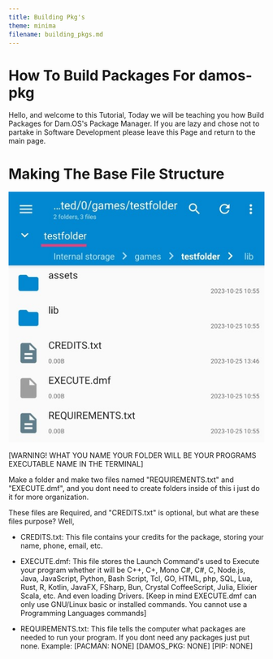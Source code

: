 ```yaml
---
title: Building Pkg's
theme: minima
filename: building_pkgs.md
--- 
```


# How To Build Packages For damos-pkg

Hello, and welcome to this Tutorial, Today we will be teaching you how Build Packages for Dam.OS's Package Manager. If you are lazy and chose not to partake in Software Development please leave this Page and return to the main page.

# Making The Base File Structure

![PKG_BASE_FOLDER](https://github.com/SMGXSCRIPTS/Dam.OS/raw/main/random/PKG_FOLDER.jpg)

[WARNING! WHAT YOU NAME YOUR FOLDER WILL BE YOUR PROGRAMS EXECUTABLE NAME IN THE TERMINAL]

Make a folder and make two files named "REQUIREMENTS.txt" and "EXECUTE.dmf", and you dont need to create folders inside of this i just do it for more organization.

These files are Required, and "CREDITS.txt" is optional, but what are these files purpose? Well,

- CREDITS.txt:
This file contains your credits for the  package, storing your name, phone, email,
etc.

- EXECUTE.dmf:
This file stores the Launch Command's used to Execute your program whether it will be C++, C+, Mono C#, C#, C, Node.js, Java, JavaScript, Python, Bash Script, Tcl, GO, HTML, php, SQL, Lua, Rust, R, Kotlin, JavaFX, FSharp, Bun, Crystal CoffeeScript, Julia, Elixier Scala, etc. And even loading Drivers.
[Keep in mind EXECUTE.dmf can only use GNU/Linux basic or installed commands. You cannot use a Programming Languages commands]

- REQUIREMENTS.txt:
This file tells the computer what packages are needed to run your program. If you dont need any packages just put none. Example: [PACMAN: NONE]
         [DAMOS_PKG: NONE]
         [PIP: NONE]
